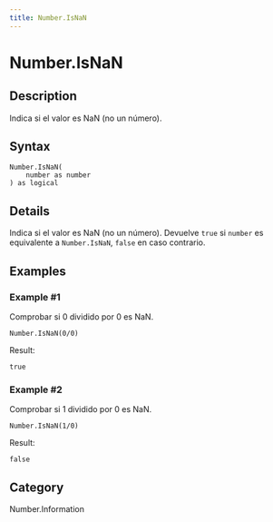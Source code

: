 ```yaml
---
title: Number.IsNaN
---
```


# Number.IsNaN


## Description

Indica si el valor es NaN (no un número).


## Syntax

```powerquery
Number.IsNaN(
    number as number
) as logical
```


## Details

Indica si el valor es NaN (no un número). Devuelve <code>true</code> si <code>number</code> es equivalente a <code>Number.IsNaN</code>, <code>false</code> en caso contrario.


## Examples

### Example #1 
Comprobar si 0 dividido por 0 es NaN.
```powerquery
Number.IsNaN(0/0)
```

Result: 
```powerquery
true
```


### Example #2 
Comprobar si 1 dividido por 0 es NaN.
```powerquery
Number.IsNaN(1/0)
```

Result: 
```powerquery
false
```




## Category
Number.Information
